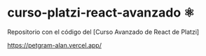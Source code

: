 # curso-platzi-react-avanzado ⚛️

Repositorio con el código del [Curso Avanzado de React de Platzi]

https://petgram-alan.vercel.app/
